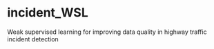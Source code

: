 # incident_WSL
Weak supervised learning for improving data quality in highway traffic incident detection
